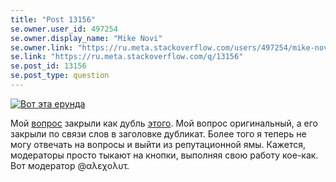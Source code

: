 ```yaml
---
title: "Post 13156"
se.owner.user_id: 497254
se.owner.display_name: "Mike Novi"
se.owner.link: "https://ru.meta.stackoverflow.com/users/497254/mike-novi"
se.link: "https://ru.meta.stackoverflow.com/q/13156"
se.post_id: 13156
se.post_type: question
---
```

<p><a href="https://i.stack.imgur.com/Pfuz0.png" rel="nofollow noreferrer"><img src="https://i.stack.imgur.com/Pfuz0.png" alt="Вот эта ерунда" /></a></p>
<p>Мой <a href="https://ru.meta.stackoverflow.com/questions/13108/">вопрос</a> закрыли как дубль <a href="https://ru.meta.stackoverflow.com/questions/3663/">этого</a>.
Мой вопрос оригинальный, а его закрыли по связи слов в заголовке дубликат. Более того я теперь не могу отвечать на вопросы и выйти из репутационной ямы. Кажется, модераторы просто тыкают на кнопки, выполняя свою работу кое-как.
Вот модератор @αλεχολυτ.</p>
